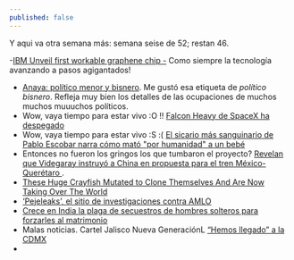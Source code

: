 ```yaml
---
published: false
---
```

Y aqui va otra semana más: semana seise de 52; restan 46.

-[IBM Unveil first workable graphene chip -](https://www.youtube.com/watch?v=IWxn_a0dEKI) Como siempre la tecnología avanzando a pasos agigantados!
- [ Anaya: político menor y bisnero](http://www.proceso.com.mx/521320/anaya-politico-menor-y-bisnero). Me gustó esa etiqueta de _político bisnero_. Refleja muy bien los detalles de las ocupaciones de muchos muchos muuuchos políticos.
- Wow, vaya tiempo para estar vivo :O !! [Falcon Heavy de SpaceX ha despegado](https://actualidad.rt.com/actualidad/262161-vuelo-demonstracion-falcon-heavy)
- Wow, vaya tiempo para estar vivo :S :( [ El sicario más sanguinario de Pablo Escobar narra cómo mató "por humanidad" a un bebé ](https://actualidad.rt.com/actualidad/262078-popeye-sicario-escobar-matar-bebe-humanidad)
- Entonces no fueron los gringos los que tumbaron el proyecto? [Revelan que Videgaray instruyó a China en propuesta para el tren México-Querétaro ](http://www.proceso.com.mx/521527/revelan-que-videgaray-instruyo-china-en-propuesta-para-el-tren-mexico-queretaro).
- [These Huge Crayfish Mutated to Clone Themselves And Are Now Taking Over The World ](https://www.sciencealert.com/cloning-marbled-crayfish-released-aquarium-accident-environmental-catastrophe)
- [‘Pejeleaks’, el sitio de investigaciones contra AMLO](https://www.reporteindigo.com/reporte/lo-que-sabemos-de-pejeleaks-sitio-investigaciones-contra-amlo/)
- [Crece en India la plaga de secuestros de hombres solteros para forzarles al matrimonio](https://elpais.com/internacional/2018/02/06/actualidad/1517924792_401868.html?id_externo_rsoc=FB_CM)
- Malas noticias. Cartel Jalisco Nueva GeneraciónL [“Hemos llegado” a la CDMX](http://www.proceso.com.mx/521447/hemos-llegado-la-cdmx-para-pelear-contra-el-h-advierte-narcomanta-del-cjng-dejada-en-periferico-sur)
- 
